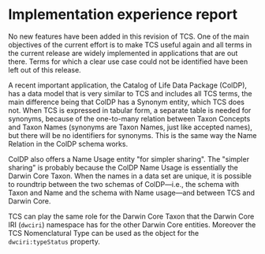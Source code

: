 # Implementation experience report

No new features have been added in this revision of TCS. One of the main
objectives of the current effort is to make TCS useful again and all terms in
the current release are widely implemented in applications that are out there.
Terms for which a clear use case could not be identified have been left out of
this release.

A recent important application, the Catalog of Life Data Package (ColDP), has a
data model that is very similar to TCS and includes all TCS terms, the main
difference being that ColDP has a Synonym entity, which TCS does not. When TCS
is expressed in tabular form, a separate table is needed for synonyms, because
of the one-to-many relation between Taxon Concepts and Taxon Names (synonyms are
Taxon Names, just like accepted names), but there will be no identifiers for
synonyms. This is the same way the Name Relation in the ColDP schema works.

ColDP also offers a Name Usage entity "for simpler sharing". The "simpler
sharing" is probably because the ColDP Name Usage is essentially the Darwin Core
Taxon. When the names in a data set are unique, it is possible to roundtrip
between the two schemas of ColDP—i.e., the schema with Taxon and Name and the
schema with Name usage—and between TCS and Darwin Core.

TCS can play the same role for the Darwin Core Taxon that the Darwin Core IRI
(`dwciri`) namespace has for the other Darwin Core entities. Moreover the TCS
Nomenclatural Type can be used as the object for the `dwciri:typeStatus`
property.